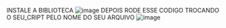 INSTALE A BIBLIOTECA 
![image](https://github.com/Lobiiscoito/email_dowload_.xml/assets/81110350/e766fe8a-70be-4809-b24d-8618dddf67c1)
DEPOIS RODE ESSE CODIGO TROCANDO O SEU_CRIPT PELO NOME DO SEU ARQUIVO
![image](https://github.com/Lobiiscoito/email_dowload_.xml/assets/81110350/ca151348-efea-499a-8ec7-41f5725e85aa)
